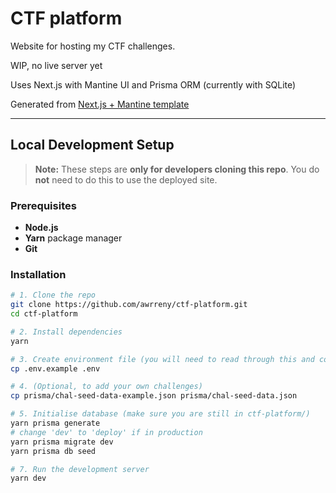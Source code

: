 # CTF platform

Website for hosting my CTF challenges.

WIP, no live server yet

Uses Next.js with Mantine UI and Prisma ORM (currently with SQLite)

Generated from [Next.js + Mantine template](https://github.com/mantinedev/next-app-template)

---

## Local Development Setup

> **Note:** These steps are **only for developers cloning this repo**.
> You do **not** need to do this to use the deployed site.

### Prerequisites

- **Node.js**
- **Yarn** package manager
- **Git**

### Installation

```bash
# 1. Clone the repo
git clone https://github.com/awrreny/ctf-platform.git
cd ctf-platform

# 2. Install dependencies
yarn

# 3. Create environment file (you will need to read through this and configure it to make it work)
cp .env.example .env

# 4. (Optional, to add your own challenges)
cp prisma/chal-seed-data-example.json prisma/chal-seed-data.json

# 5. Initialise database (make sure you are still in ctf-platform/)
yarn prisma generate
# change 'dev' to 'deploy' if in production
yarn prisma migrate dev
yarn prisma db seed

# 7. Run the development server
yarn dev
```
